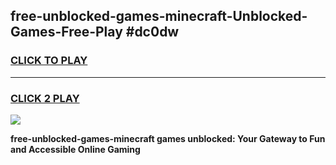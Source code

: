 
## free-unblocked-games-minecraft-Unblocked-Games-Free-Play #dc0dw
<h3>
<a href="https://us.freeplayer.one?title=free-unblocked-games-minecraft&ref=9M">CLICK TO PLAY</a></h3>
<hr>

<h3>
<a href="https://us.freeplayer.one?title=free-unblocked-games-minecraft&ref=9M">CLICK 2 PLAY</a>
  
</h3>

<a href="https://us.freeplayer.one?title=free-unblocked-games-minecraft&ref=9M"><img src="https://clearcache.store/games.png"></a>


**free-unblocked-games-minecraft games unblocked: Your Gateway to Fun and Accessible Online Gaming**
